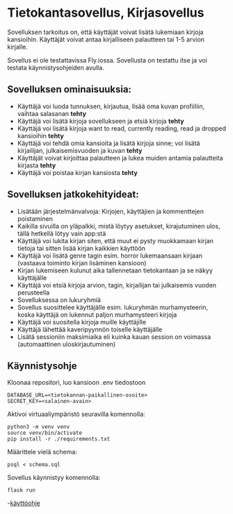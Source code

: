 # Tietokantasovellus, Kirjasovellus
Sovelluksen tarkoitus on, että käyttäjät voivat lisätä lukemiaan kirjoja kansioihin. Käyttäjät voivat antaa kirjalliseen palautteen tai 1-5 arvion kirjalle.

Sovellus ei ole testattavissa Fly.iossa. Sovellusta on testattu itse ja voi testata käynnistysohjeiden avulla.
## Sovelluksen ominaisuuksia:
- Käyttäjä voi luoda tunnuksen, kirjautua, lisää oma kuvan profiiliin, vaihtaa salasanan  **tehty**
- Käyttäjä voi lisätä kirjoja sovellukseen ja etsiä kirjoja **tehty**
- Käyttäjä voi lisätä kirjoja want to read, currently reading, read ja dropped kansioihin **tehty**
- Käyttäjä voi tehdä omia kansioita ja lisätä kirjoja sinne; voi lisätä kirjailijan, julkaisemisvuoden ja kuvan **tehty**
- Käyttäjät voivat kirjoittaa palautteen ja lukea muiden antamia palautteita kirjasta **tehty**
- Käyttäjä voi poistaa kirjan kansiosta **tehty**


## Sovelluksen jatkokehityideat:
- Lisätään järjestelmänvalvoja: Kirjojen, käyttäjien ja kommenttejen poistaminen
- Kaikilla sivuilla on yläpalkki, mistä löytyy asetukset, kirajutuminen ulos, tällä hetkellä lötyy vain app:stä
- Käyttäjä voi lukita kirjan siten, että muut ei pysty muokkamaan kirjan tietoja tai sitten lisää kirjan kaikkien käyttöön
- Käyttäjä voi lisätä genre tagin esim. horror lukemaansaan kirjaan (vastaava toiminto kirjan lisäminen kansioon)
- Kirjan lukemiseen kulunut aika tallennetaan tietokantaan ja se näkyy käyttäjälle
- Käyttäjä voi etsiä kirjoja arvion, tagin, kirjailijan tai julkaisemis vuoden perusteella
- Sovelluksessa on lukuryhmiä
- Sovellus suosittelee käyttäjälle esim. lukuryhmän murhamysteerin, koska käyttäjä on lukennut paljon murhamysteeri kirjoja 
- Käyttäjä voi suositella kirjoja muille käyttäjille
- Käyttäjä lähettää kaveripyynnön toiselle käyttäjälle
- Lisätä sessioniin maksimiaika eli kuinka kauan session on voimassa (automaattinen uloskirjautuminen)


## Käynnistysohje
Kloonaa repositori, luo kansioon .env tiedostoon 
```
DATABASE_URL=<tietokannan-paikallinen-osoite>
SECRET_KEY=<salainen-avain>
```
Aktivoi virtuaaliympäristö seuravilla komennolla:
```
python3 -m venv venv
source venv/bin/activate
pip install -r ./requirements.txt
```
Määrittele vielä schema:
```
psql < schema.sql
```
Sovellus käynnistyy komennolla:
```
flask run
```
-[käyttöohje](./manual.md)
